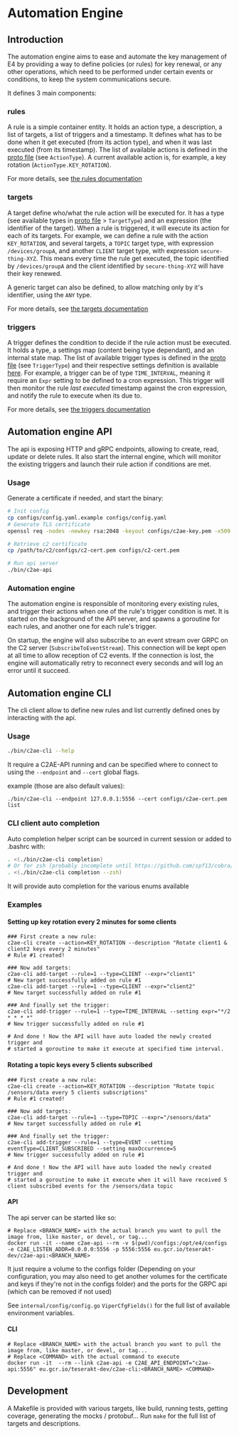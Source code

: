 # Automation Engine


## Introduction

The automation engine aims to ease and automate the key management of E4 by providing a way to define policies (or rules) for key renewal, or any other operations, which need to be performed under certain events or conditions, to keep the system communications secure.

It defines 3 main components:

### rules

A rule is a simple container entity. It holds an action type, a description, a list of targets, a list of triggers and a timestamp. It defines what has to be done when it get executed (from its action type), and when it was last executed (from its timestamp).
The list of available actions is defined in the [proto file](./api.proto) (see `ActionType`). A current available action is, for example, a key rotation (`ActionType.KEY_ROTATION`).

For more details, see [the rules documentation](./doc/rules.md)

### targets

A target define who/what the rule action will be executed for. It has a type (see available types in [proto file](./api.proto) > `TargetType`) and an expression (the identifier of the target). When a rule is triggered, it will execute its action for each of its targets.
For example, we can define a rule with the action `KEY_ROTATION`, and several targets, a `TOPIC` target type, with expression `/devices/groupA`, and another `CLIENT` target type, with expression `secure-thing-XYZ`. This means every time the rule get executed, the topic identified by `/devices/groupA` and the client identified by `secure-thing-XYZ` will have their key renewed.

A generic target can also be defined, to allow matching only by it's identifier, using the `ANY` type.

For more details, see [the targets documentation](./doc/targets.md)

### triggers

A trigger defines the condition to decide if the rule action must be executed. It holds a type, a settings map (content being type dependant), and an internal state map.
The list of available trigger types is defined in the [proto file](./api.proto) (see `TriggerType`) and their respective settings definition is available [here](./internal/pb/triggerSettings.go).
For example, a trigger can be of type `TIME_INTERVAL`, meaning it require an `Expr` setting to be defined to a cron expression. This trigger will then monitor the rule *last executed* timestamp against the cron expression, and notify the rule to execute when its due to.

For more details, see [the triggers documentation](./doc/triggers.md)

## Automation engine API

The api is exposing HTTP and gRPC endpoints, allowing to create, read, update or delete rules.
It also start the internal engine, which will monitor the existing triggers and launch their rule action if conditions are met.

### Usage

Generate a certificate if needed, and start the binary:

```bash
# Init config
cp configs/config.yaml.example configs/config.yaml
# Generate TLS certificate
openssl req -nodes -newkey rsa:2048 -keyout configs/c2ae-key.pem -x509 -sha256 -days 365 -out configs/c2ae-cert.pem -subj "/CN=localhost" -addext "subjectAltName = 'IP:127.0.0.1'"

# Retrieve c2 certificate
cp /path/to/c2/configs/c2-cert.pem configs/c2-cert.pem

# Run api server
./bin/c2ae-api
```

### Automation engine

The automation engine is responsible of monitoring every existing rules, and trigger their actions when one of the rule's trigger condition is met.
It is started on the background of the API server, and spawns a goroutine for each rules, and another one for each rule's trigger.

On startup, the engine will also subscribe to an event stream over GRPC on the C2 server (`SubscribeToEventStream`). This connection will be kept open at all time to allow reception of C2 events. If the connection is lost, the engine will automatically retry to reconnect every seconds and will log an error until it succeed.

## Automation engine CLI

The cli client allow to define new rules and list currently defined ones by interacting with the api.

### Usage

```bash
./bin/c2ae-cli --help
```

It require a C2AE-API running and can be specified where to connect to using the `--endpoint` and `--cert` global flags.

example (those are also default values):
```
./bin/c2ae-cli --endpoint 127.0.0.1:5556 --cert configs/c2ae-cert.pem list
```

### CLI client auto completion

Auto completion helper script can be sourced in current session or added to .bashrc with:

```bash
. <(./bin/c2ae-cli completion)
# Or for zsh (probably incomplete until https://github.com/spf13/cobra/pull/646 get merged)
. <(./bin/c2ae-cli completion --zsh)
```
It will provide auto completion for the various enums available

### Examples

#### Setting up key rotation every 2 minutes for some clients

```
### First create a new rule:
c2ae-cli create --action=KEY_ROTATION --description "Rotate client1 & client2 keys every 2 minutes"
# Rule #1 created!

### Now add targets:
c2ae-cli add-target --rule=1 --type=CLIENT --expr="client1"
# New target successfully added on rule #1
c2ae-cli add-target --rule=1 --type=CLIENT --expr="client2"
# New target successfully added on rule #1

### And finally set the trigger:
c2ae-cli add-trigger --rule=1 --type=TIME_INTERVAL --setting expr="*/2 * * * *"
# New trigger successfully added on rule #1

# And done ! Now the API will have auto loaded the newly created trigger and
# started a goroutine to make it execute at specified time interval.
```

#### Rotating a topic keys every 5 clients subscribed


```
### First create a new rule:
c2ae-cli create --action=KEY_ROTATION --description "Rotate topic /sensors/data every 5 clients subscriptions"
# Rule #1 created!

### Now add targets:
c2ae-cli add-target --rule=1 --type=TOPIC --expr="/sensors/data"
# New target successfully added on rule #1

### And finally set the trigger:
c2ae-cli add-trigger --rule=1 --type=EVENT --setting eventType=CLIENT_SUBSCRIBED --setting maxOccurrence=5
# New trigger successfully added on rule #1

# And done ! Now the API will have auto loaded the newly created trigger and
# started a goroutine to make it execute when it will have received 5 client subscribed events for the /sensors/data topic
```

#### API

The api server can be started like so:
```
# Replace <BRANCH_NAME> with the actual branch you want to pull the image from, like master, or devel, or tag...
docker run -it --name c2ae-api --rm -v $(pwd)/configs:/opt/e4/configs -e C2AE_LISTEN_ADDR=0.0.0.0:5556 -p 5556:5556 eu.gcr.io/teserakt-dev/c2ae-api:<BRANCH_NAME>
```

It just require a volume to the configs folder (Depending on your configuration, you may also need to get another volumes for the certificate and keys if they're not in the configs folder) and the ports for the GRPC api (which can be removed if not used)

See `internal/config/config.go` `ViperCfgFields()` for the full list of available environment variables.

#### CLI

```
# Replace <BRANCH_NAME> with the actual branch you want to pull the image from, like master, or devel, or tag...
# Replace <COMMAND> with the actual command to execute
docker run -it  --rm --link c2ae-api -e C2AE_API_ENDPOINT="c2ae-api:5556" eu.gcr.io/teserakt-dev/c2ae-cli:<BRANCH_NAME> <COMMAND>
```

## Development

A Makefile is provided with various targets, like build, running tests, getting coverage, generating the mocks / protobuf...
Run ```make``` for the full list of targets and descriptions.
